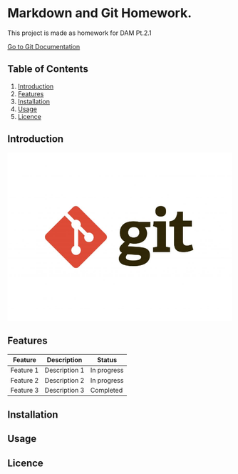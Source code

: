 # Markdown and Git Homework.

This project is made as homework for DAM Pt.2.1

[Go to Git Documentation](https://git-scm.com/doc)

## Table of Contents

1. [Introduction](#introduction)
2. [Features](#features)
3. [Installation](#installation)
4. [Usage](#usage)
5. [Licence](#licence)

## Introduction

![Project Logo](images/logo.png)

## Features

| Feature   | Description   | Status      |
| --------- | ------------- | ----------- |
| Feature 1 | Description 1 | In progress |
| Feature 2 | Description 2 | In progress |
| Feature 3 | Description 3 | Completed   |

## Installation

## Usage

## Licence
